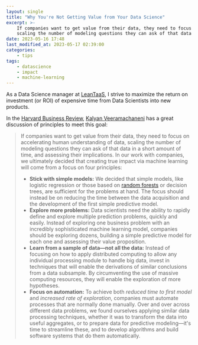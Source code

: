 ```yaml
---
layout: single
title: "Why You're Not Getting Value from Your Data Science"
excerpt: >-
    If companies want to get value from their data, they need to focus on accelerating human understanding of data,
    scaling the number of modeling questions they can ask of that data in a short amount of time, and assessing their implications.
date: 2023-05-16 17:48
last_modified_at: 2023-05-17 02:39:00
categories:
    - tips
tags:
    - datascience
    - impact
    - machine-learning
---
```


As a Data Science manager at [LeanTaaS](https://leantaas.com), I strive to maximize the return on investment (or ROI) of expensive time from Data Scientists into new products.

In the [Harvard Business Review](https://hbr.org/2016/12/why-youre-not-getting-value-from-your-data-science), [Kalyan Veeramachaneni](http://www.kalyanv.org/) has a great discussion of principles to meet this goal:

> If companies want to get value from their data, they need to focus on accelerating human understanding of data, scaling the number of modeling questions they can ask of that data in a short amount of time, and assessing their implications. In our work with companies, we ultimately decided that creating true impact via machine learning will come from a focus on four principles:
>
> -   **Stick with simple models:** We decided that simple models, like logistic regression or those based on [random forests](https://en.wikipedia.org/wiki/Random_forest) or decision trees, are sufficient for the problems at hand. The focus should instead be on reducing the time between the data acquisition and the development of the first simple predictive model.
> -   **Explore more problems:** Data scientists need the ability to rapidly define and explore multiple prediction problems, quickly and easily. Instead of exploring one business problem with an incredibly sophisticated machine learning model, companies should be exploring dozens, building a simple predictive model for each one and assessing their value proposition.
> -   **Learn from a sample of data—not all the data:** Instead of focusing on how to apply distributed computing to allow any individual processing module to handle big data, invest in techniques that will enable the derivations of similar conclusions from a data subsample. By circumventing the use of massive computing resources, they will enable the exploration of more hypotheses.
> -   **Focus on automation:** To achieve both _reduced time to first model_ and _increased rate of exploration_, companies must automate processes that are normally done manually. Over and over across different data problems, we found ourselves applying similar data processing techniques, whether it was to transform the data into useful aggregates, or to prepare data for predictive modeling—it's time to streamline these, and to develop algorithms and build software systems that do them automatically.
